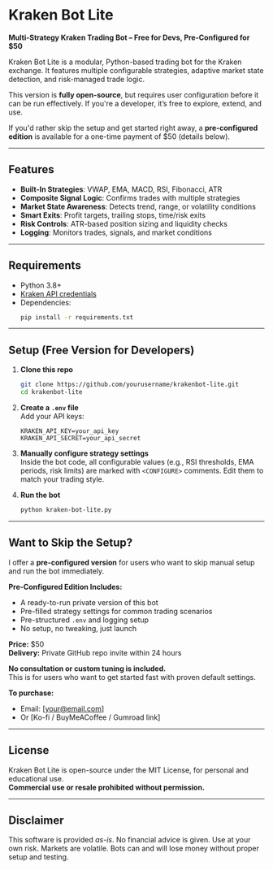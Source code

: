 # Kraken Bot Lite

**Multi-Strategy Kraken Trading Bot – Free for Devs, Pre-Configured for $50**

Kraken Bot Lite is a modular, Python-based trading bot for the Kraken exchange. It features multiple configurable strategies, adaptive market state detection, and risk-managed trade logic.

This version is **fully open-source**, but requires user configuration before it can be run effectively. If you're a developer, it’s free to explore, extend, and use.

If you'd rather skip the setup and get started right away, a **pre-configured edition** is available for a one-time payment of $50 (details below).

---

## Features

- **Built-In Strategies**: VWAP, EMA, MACD, RSI, Fibonacci, ATR
- **Composite Signal Logic**: Confirms trades with multiple strategies
- **Market State Awareness**: Detects trend, range, or volatility conditions
- **Smart Exits**: Profit targets, trailing stops, time/risk exits
- **Risk Controls**: ATR-based position sizing and liquidity checks
- **Logging**: Monitors trades, signals, and market conditions

---

## Requirements

- Python 3.8+
- [Kraken API credentials](https://support.kraken.com/hc/en-us/articles/360022839451-How-to-generate-an-API-key)
- Dependencies:
  ```bash
  pip install -r requirements.txt
  ```

---

## Setup (Free Version for Developers)

1. **Clone this repo**  
   ```bash
   git clone https://github.com/yourusername/krakenbot-lite.git
   cd krakenbot-lite
   ```

2. **Create a `.env` file**  
   Add your API keys:
   ```
   KRAKEN_API_KEY=your_api_key
   KRAKEN_API_SECRET=your_api_secret
   ```

3. **Manually configure strategy settings**  
   Inside the bot code, all configurable values (e.g., RSI thresholds, EMA periods, risk limits) are marked with `<CONFIGURE>` comments. Edit them to match your trading style.

4. **Run the bot**  
   ```bash
   python kraken-bot-lite.py
   ```

---

## Want to Skip the Setup?

I offer a **pre-configured version** for users who want to skip manual setup and run the bot immediately.

**Pre-Configured Edition Includes:**
- A ready-to-run private version of this bot
- Pre-filled strategy settings for common trading scenarios
- Pre-structured `.env` and logging setup
- No setup, no tweaking, just launch

**Price:** $50  
**Delivery:** Private GitHub repo invite within 24 hours

**No consultation or custom tuning is included.**  
This is for users who want to get started fast with proven default settings.

**To purchase:**  
- Email: [your@email.com]  
- Or [Ko-fi / BuyMeACoffee / Gumroad link]

---

## License

Kraken Bot Lite is open-source under the MIT License, for personal and educational use.  
**Commercial use or resale prohibited without permission.**

---

## Disclaimer

This software is provided *as-is*. No financial advice is given. Use at your own risk. Markets are volatile. Bots can and will lose money without proper setup and testing.
